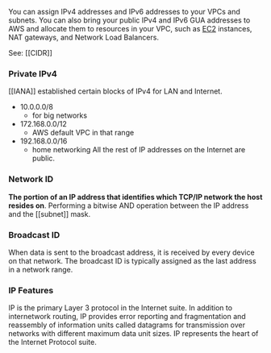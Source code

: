 You can assign IPv4 addresses and IPv6 addresses to your VPCs and subnets. You can also bring your public IPv4 and IPv6 GUA addresses to AWS and allocate them to resources in your VPC, such as [EC2](EC2.md) instances, NAT gateways, and Network Load Balancers.


See: [[CIDR]]

### Private IPv4
[[IANA]] established certain blocks of IPv4 for LAN and Internet.

- 10.0.0.0/8
	- for big networks
- 172.168.0.0/12
	- AWS default VPC in that range
- 192.168.0.0/16
	- home networking
All the rest of IP addresses on the Internet are public.

### Network ID
**The portion of an IP address that identifies which TCP/IP network the host resides on**. Performing a bitwise AND operation between the IP address and the [[subnet]] mask.

### Broadcast ID
When data is sent to the broadcast address, it is received by every device on that network. The broadcast ID is typically assigned as the last address in a network range.

### IP Features
IP is the primary Layer 3 protocol in the Internet suite. In addition to internetwork routing, IP provides error reporting and fragmentation and reassembly of information units called datagrams for transmission over networks with different maximum data unit sizes. IP represents the heart of the Internet Protocol suite.